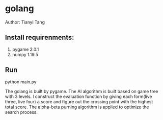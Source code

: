 # golang

Author: Tianyi Tang

## Install requirenments:

1. pygame 2.0.1
2. numpy 1.19.5

## Run
python main.py

The golang is built by pygame. The AI algorithm is built based on game tree with 3 levels. I construct the evaluation function by giving each form(live three, live four) a score and figure out the crossing point with the highest total score. The alpha-beta purning algorithm is applied to optimize the search process. 
